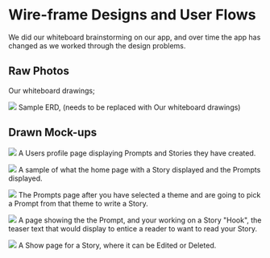 # Wire-frame Designs and User Flows #

We did our whiteboard brainstorming on our app, and over time the app has changed as we worked through the design problems. 

## Raw Photos ##
Our whiteboard drawings;

![](https://raw.githubusercontent.com/wtabor/wdi-project-3/master/documentation/images/20160513_ERD.jpg)
Sample ERD, (needs to be replaced with Our whiteboard drawings)

## Drawn Mock-ups ##


![](https://raw.githubusercontent.com/wtabor/wdi-project-3/master/documentation/images/_users__id.png)
A Users profile page displaying Prompts and Stories they have created. 


![](https://raw.githubusercontent.com/wtabor/wdi-project-3/master/documentation/images/_index.png)
A sample of what the home page with a Story displayed and the Prompts displayed.


![](https://raw.githubusercontent.com/wtabor/wdi-project-3/master/documentation/images/_prompts.png)
The Prompts page after you have selected a theme and are going to pick a Prompt from that theme to write a Story.


![](https://raw.githubusercontent.com/wtabor/wdi-project-3/master/documentation/images/users__id_prompts__id.png)
A page showing the the Prompt, and your working on a Story "Hook", the teaser text that would display to entice a reader to want to read your Story.

![](https://raw.githubusercontent.com/wtabor/wdi-project-3/master/documentation/images/~_story__id.png)
A Show page for a Story, where it can be Edited or Deleted.




